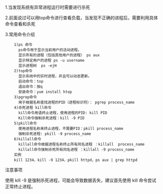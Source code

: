 1.当发现系统有异常进程运行时需要进行杀死

2.前面说过可以用top命令进行查看负载，当发现不正确的进程后，需要利用具体命令查看和杀死

3.常用命令介绍

        1)ps 命令
          ps命令用于显示当前用户的活动进程。
          显示所有的进程（包括其他用户的进程） ps aux
          显示特定用户的进程 ps -u username
          显示进程树  ps -ejH
        2)top命令
          显示系统中的实时进程，并且可以动态更新。
          启动命令：top
          退出命令：按q
          安装命令：yum install htop
        3)pgrep命令
          用于根据名称查找进程的PID（进程标识符）： pgrep process_name
        4)杀死进程 kill命令
          kill命令用语终止进程，使用进程的PID: kill PID
          Kill命令强制杀死进程：kill -9 PID
        5)pkill命令
          使用进程名称来终止进程，不需要PID：pkill process_name
          强制杀死进程: pkill -9 process_name
        6)killall命令
          killall命令根据进程名称终止所有同名进程 ：killall  process_name
          killall命令强制杀死所有同名进程 ：killall -9 process_name
        实例
        kill 1234，kill -9 1234，pkill httpd，ps aux | grep httpd
注意事项

使用 kill -9 是强制杀死进程，可能会导致数据丢失，建议首先使用 kill 命令尝试正常终止进程。

